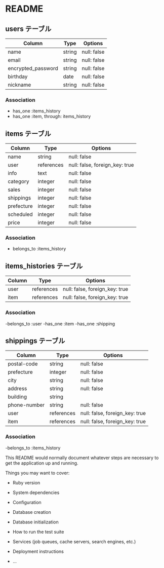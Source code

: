 # README

## users テーブル

| Column             | Type   | Options     |
| ------------------ | ------ | ----------- |
| name               | string | null: false |
| email              | string | null: false |
| encrypted_password | string | null: false |
| birthday           | date   | null: false |
| nickname           | string | null: false |

### Association
- has_one :items_history
- has_one :item, through: items_history

## items テーブル

| Column     | Type       | Options                        |
| ---------- | -----------| ------------------------------ |
| name       | string     | null: false                    |
| user       | references | null: false, foreign_key: true |
| info       | text       | null: false                    |
| category   | integer    | null: false                    |
| sales      | integer    | null: false                    |
| shippings  | integer    | null: false                    |
| prefecture | integer    | null: false                    |
| scheduled  | integer    | null: false                    |
| price      | integer    | null: false                    |

### Association

- belongs_to :items_history

## items_histories テーブル

| Column       | Type       | Options                        |
| ------------ | -----------| ------------------------------ |
| user         | references | null: false, foreign_key: true |
| item         | references | null: false, foreign_key: true |

### Association

-belongs_to :user
-has_one :item
-has_one :shipping


## shippings テーブル

| Column       | Type       | Options                        |
| ------------ | -----------| ------------------------------ |
| postal-code  | string     | null: false                    |
| prefecture   | integer    | null: false                    |
| city         | string     | null: false                    |
| address      | string     | null: false                    |
| building     | string     |                                |
| phone-number | string     | null: false                    |
| user         | references | null: false, foreign_key: true |
| item         | references | null: false, foreign_key: true |

### Association

-belongs_to :items_history


This README would normally document whatever steps are necessary to get the
application up and running.

Things you may want to cover:

* Ruby version

* System dependencies

* Configuration

* Database creation

* Database initialization

* How to run the test suite

* Services (job queues, cache servers, search engines, etc.)

* Deployment instructions

* ...
